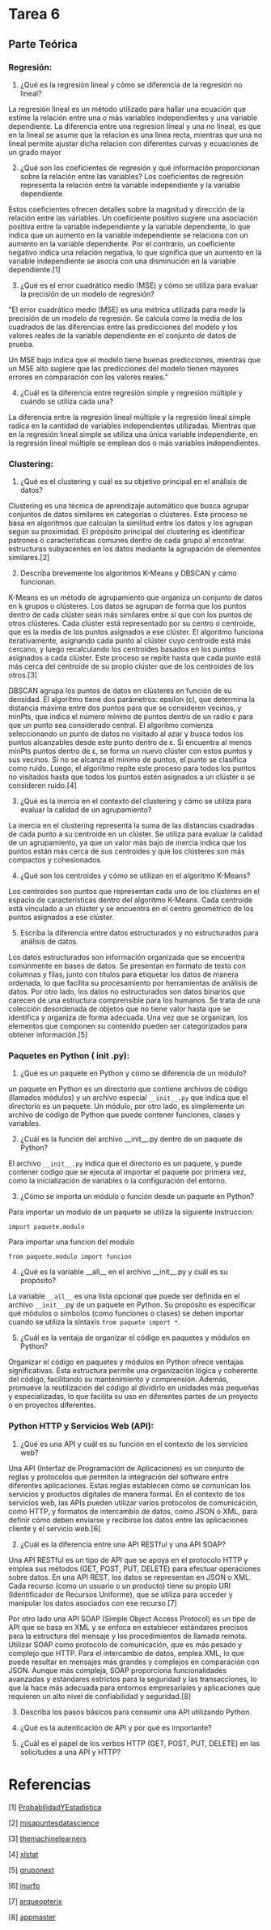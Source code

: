 # Tarea 6
## Parte Teórica
### **Regresión:**
 1. ¿Qué es la regresión lineal y cómo se diferencia de la regresión no lineal?

La regresión lineal es un método utilizado para hallar una ecuación que estime la relación entre una o más variables independientes y una variable dependiente. La diferencia entre una regresion lineal y una no lineal, es que en la lineal se asume que la relacion es una linea recta, mientras que una no lineal permite ajustar dicha relacion con diferentes curvas y ecuaciones de un grado mayor

 2. ¿Qué son los coeficientes de regresión y qué información proporcionan sobre la relación
 entre las variables?
 Los coeficientes de regresión representa la relación entre la variable independiente y la variable dependiente

Estos coeficientes ofrecen detalles sobre la magnitud y dirección de la relación entre las variables. Un coeficiente positivo sugiere una asociación positiva entre la variable independiente y la variable dependiente, lo que indica que un aumento en la variable independiente se relaciona con un aumento en la variable dependiente. Por el contrario, un coeficiente negativo indica una relación negativa, lo que significa que un aumento en la variable independiente se asocia con una disminución en la variable dependiente.[1]

 3. ¿Qué es el error cuadrático medio (MSE) y cómo se utiliza para evaluar la precisión
 de un modelo de regresión?


"El error cuadrático medio (MSE) es una métrica utilizada para medir la precisión de un modelo de regresión. Se calcula como la media de los cuadrados de las diferencias entre las predicciones del modelo y los valores reales de la variable dependiente en el conjunto de datos de prueba.

Un MSE bajo indica que el modelo tiene buenas predicciones, mientras que un MSE alto sugiere que las predicciones del modelo tienen mayores errores en comparación con los valores reales."


 4. ¿Cuál es la diferencia entre regresión simple y regresión múltiple y cuándo se utiliza
 cada una?

La diferencia entre la regresión lineal múltiple y la regresión lineal simple radica en la cantidad de variables independientes utilizadas. Mientras que en la regresión lineal simple se utiliza una única variable independiente, en la regresión lineal múltiple se emplean dos o más variables independientes.


 ### **Clustering:**
 1. ¿Qué es el clustering y cuál es su objetivo principal en el análisis de datos?



Clustering es una técnica de aprendizaje automático que busca agrupar conjuntos de datos similares en categorías o clústeres. Este proceso se basa en algoritmos que calculan la similitud entre los datos y los agrupan según su proximidad. El propósito principal del clustering es identificar patrones o características comunes dentro de cada grupo al encontrar estructuras subyacentes en los datos mediante la agrupación de elementos similares.[2]


2. Describa brevemente los algoritmos K-Means y DBSCAN y cámo funcionan.


K-Means es un método de agrupamiento que organiza un conjunto de datos en k grupos o clústeres. Los datos se agrupan de forma que los puntos dentro de cada clúster sean más similares entre sí que con los puntos de otros clústeres. Cada clúster está representado por su centro o centroide, que es la media de los puntos asignados a ese clúster. El algoritmo funciona iterativamente, asignando cada punto al clúster cuyo centroide está más cercano, y luego recalculando los centroides basados en los puntos asignados a cada clúster. Este proceso se repite hasta que cada punto está más cerca del centroide de su propio clúster que de los centroides de los otros.[3]


DBSCAN agrupa los puntos de datos en clústeres en función de su densidad. El algoritmo tiene dos parámetros: epsilon (ε), que determina la distancia máxima entre dos puntos para que se consideren vecinos, y minPts, que indica el número mínimo de puntos dentro de un radio ε para que un punto sea considerado central. El algoritmo comienza seleccionando un punto de datos no visitado al azar y busca todos los puntos alcanzables desde este punto dentro de ε. Si encuentra al menos minPts puntos dentro de ε, se forma un nuevo clúster con estos puntos y sus vecinos. Si no se alcanza el mínimo de puntos, el punto se clasifica como ruido. Luego, el algoritmo repite este proceso para todos los puntos no visitados hasta que todos los puntos estén asignados a un clúster o se consideren ruido.[4]



 3. ¿Qué es la inercia en el contexto del clustering y cámo se utiliza para evaluar la calidad
 de un agrupamiento?


La inercia en el clustering representa la suma de las distancias cuadradas de cada punto a su centroide en un clúster. Se utiliza para evaluar la calidad de un agrupamiento, ya que un valor más bajo de inercia indica que los puntos están más cerca de sus centroides y que los clústeres son más compactos y cohesionados




 4. ¿Qué son los centroides y cómo se utilizan en el algoritmo K-Means?


Los centroides son puntos que representan cada uno de los clústeres en el espacio de características dentro del algoritmo K-Means. Cada centroide está vinculado a un clúster y se encuentra en el centro geométrico de los puntos asignados a ese clúster.


 5. Escriba la diferencia entre datos estructurados y no estructurados para análisis de datos.



Los datos estructurados son información organizada que se encuentra comúnmente en bases de datos. Se presentan en formato de texto con columnas y filas, junto con títulos para etiquetar los datos de manera ordenada, lo que facilita su procesamiento por herramientas de análisis de datos. Por otro lado, los datos no estructurados son datos binarios que carecen de una estructura comprensible para los humanos. Se trata de una colección desordenada de objetos que no tiene valor hasta que se identifica y organiza de forma adecuada. Una vez que se organizan, los elementos que componen su contenido pueden ser categorizados para obtener información.[5]



 ### **Paquetes en Python ( init .py):**

 1. ¿Qué es un paquete en Python y cómo se diferencia de un módulo?


 un paquete en Python es un directorio que contiene archivos de código (llamados módulos) y un archivo especial `__init__.py` que indica que el directorio es un paquete. Un módulo, por otro lado, es simplemente un archivo de código de Python que puede contener funciones, clases y variables.


 2. ¿Cuál es la función del archivo \_\_init\_\_.py dentro de un paquete de Python?

El archivo `__init__.py` indica que el directorio es un paquete, y puede contener codigo que se ejecuta al importar el paquete por primera vez, como la inicialización de variables o la configuración del entorno.



 3. ¿Cómo se importa un módulo o función desde un paquete en Python?

Para importar un modulo de un paquete se utiliza la siguiente instruccion:
```
import paquete.modulo
```
Para importar una funcion del modulo
```
from paquete.modulo import funcion
```


 4. ¿Qué es la variable \_\_all\_\_ en el archivo \_\_init\_\_.py y cuál es su propósito?
 
La variable `__all__` es una lista opcional que puede ser definida en el archivo `__init__`.py de un paquete en Python. Su propósito es especificar qué módulos o símbolos (como funciones o clases) se deben importar cuando se utiliza la sintaxis `from paquete import *`.



 5. ¿Cuál es la ventaja de organizar el código en paquetes y módulos en Python?


Organizar el código en paquetes y módulos en Python ofrece ventajas significativas. Esta estructura permite una organización lógica y coherente del código, facilitando su mantenimiento y comprensión. Además, promueve la reutilización del código al dividirlo en unidades más pequeñas y especializadas, lo que facilita su uso en diferentes partes de un proyecto o en proyectos diferentes. 

 
### **Python HTTP y Servicios Web (API):**
 1. ¿Qué es una API y cuál es su función en el contexto de los servicios web?



Una API (Interfaz de Programación de Aplicaciones) es un conjunto de reglas y protocolos que permiten la integración del software entre diferentes aplicaciones. Estas reglas establecen cómo se comunican los servicios y productos digitales de manera formal. En el contexto de los servicios web, las APIs pueden utilizar varios protocolos de comunicación, como HTTP, y formatos de intercambio de datos, como JSON o XML, para definir cómo deben enviarse y recibirse los datos entre las aplicaciones cliente y el servicio web.[6]


 2. ¿Cuál es la diferencia entre una API RESTful y una API SOAP?

 
Una API RESTful es un tipo de API que se apoya en el protocolo HTTP y emplea sus métodos (GET, POST, PUT, DELETE) para efectuar operaciones sobre datos. En una API REST, los datos se representan en JSON o XML. Cada recurso (como un usuario o un producto) tiene su propio URI (Identificador de Recursos Uniforme), que se utiliza para acceder y manipular los datos asociados con ese recurso.[7]

Por otro lado una API SOAP (Simple Object Access Protocol) es un tipo de API que se basa en XML y se enfoca en establecer estándares precisos para la estructura del mensaje y los procedimientos de llamada remota. Utilizar SOAP como protocolo de comunicación, que es más pesado y complejo que HTTP. Para el intercambio de datos, emplea XML, lo que puede resultar en mensajes más grandes y complejos en comparación con JSON. Aunque más compleja, SOAP proporciona funcionalidades avanzadas y estándares estrictos para la seguridad y las transacciones, lo que la hace más adecuada para entornos empresariales y aplicaciones que requieren un alto nivel de confiabilidad y seguridad.[8]



 3. Describa los pasos básicos para consumir una API utilizando Python.


 
 4. ¿Qué es la autenticación de API y por qué es importante?
 5. ¿Cuál es el papel de los verbos HTTP (GET, POST, PUT, DELETE) en las solicitudes
 a una API y HTTP?

 # Referencias

[1] [ProbabilidadYEstadistica](https://www.probabilidadyestadistica.net/coeficiente-de-regresion/)

[2] [misapuntesdatascience](https://misapuntesdedatascience.es/que-se-entiende-por-clustering/)

[3] [themachinelearners](https://www.themachinelearners.com/k-means/)

[4] [xlstat](https://www.xlstat.com/es/soluciones/funciones/dbscan-density-based-spatial-clustering-of-applications-with-noise)

[5] [gruponext](https://gruponext.es/blog/datos-estructurados-y-no-estructurados/)

[6] [inurfp](https://unirfp.unir.net/revista/ingenieria-y-tecnologia/api/)

[7] [arqueopterix](https://arqueopterix.es/blog/cual-es-la-diferencia-entre-una-api-y-una-api-rest/)

[8] [appmaster](https://appmaster.io/es/blog/jabon-vs-reposo)